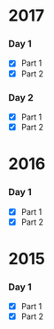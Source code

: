 # 2017
### Day 1 
- [X] Part 1 
- [X] Part 2
### Day 2
- [X] Part 1 
- [X] Part 2
# 2016
### Day 1 
- [X] Part 1 
- [X] Part 2
# 2015
### Day 1 
- [X] Part 1 
- [X] Part 2

